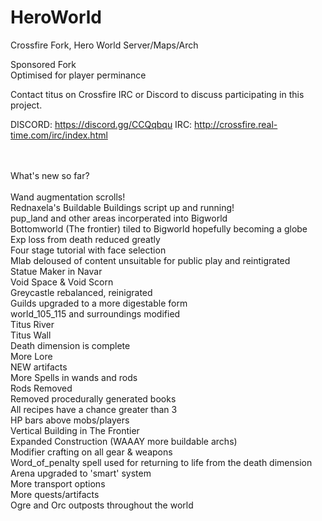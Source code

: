 # HeroWorld
Crossfire Fork, Hero World Server/Maps/Arch

Sponsored Fork </br>
Optimised for player perminance

Contact titus on Crossfire IRC or Discord to discuss participating in this project.

DISCORD: https://discord.gg/CCQqbqu
IRC: http://crossfire.real-time.com/irc/index.html

</BR>
</br>
What's new so far? </br>
</br>
Wand augmentation scrolls! </br>
Rednaxela's Buildable Buildings script up and running! <br>
pup_land and other areas incorperated into Bigworld </br>
Bottomworld (The frontier) tiled to Bigworld hopefully becoming a globe </br>
Exp loss from death reduced greatly </br>
Four stage tutorial with face selection </br>
Mlab deloused of content unsuitable for public play and reintigrated </br>
Statue Maker in Navar </br>
Void Space & Void Scorn </br>
Greycastle rebalanced, reinigrated </br>
Guilds upgraded to a more digestable form </br>
world_105_115 and surroundings modified </br>
Titus River </br>
Titus Wall </br>
Death dimension is complete </br>
More Lore </br>
NEW artifacts <br>
More Spells in wands and rods </br>
Rods Removed </br>
Removed procedurally generated books </br>
All recipes have a chance greater than 3 </br>
HP bars above mobs/players </br>
Vertical Building in The Frontier </br>
Expanded Construction (WAAAY more buildable archs) </br>
Modifier crafting on all gear & weapons </br>
Word_of_penalty spell used for returning to life from the death dimension </br>
Arena upgraded to 'smart' system </br>
More transport options </br>
More quests/artifacts </br>
Ogre and Orc outposts throughout the world </br>
</br>
</br>
